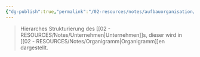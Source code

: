 ```yaml
---
{"dg-publish":true,"permalink":"/02-resources/notes/aufbauorganisation/","tags":["GFN/prüfungsrelevant/AP1/vorbereitung","organisation","BWL"],"noteIcon":"","updated":"2025-09-05T10:12:28.269+02:00"}
---
```


>Hierarches Strukturierung des [[02 - RESOURCES/Notes/Unternehmen\|Unternehmen]]s, dieser wird in [[02 - RESOURCES/Notes/Organigramm\|Organigramm]]en dargestellt.

